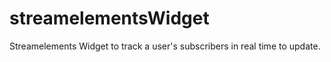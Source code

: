 # streamelementsWidget
 Streamelements Widget to track a user's subscribers in real time to update.
